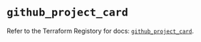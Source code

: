# `github_project_card`

Refer to the Terraform Registory for docs: [`github_project_card`](https://registry.terraform.io/providers/integrations/github/5.36.0/docs/resources/project_card).
